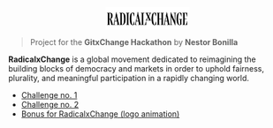 <p align="center">
  <img align="center" width="30%" src="/documentation/resources/rxc-logo.svg">
</p>

> Project for the **GitxChange Hackathon**
> by **Nestor Bonilla**

**RadicalxChange** is a global movement dedicated to reimagining the building blocks of democracy and markets in order to uphold fairness, plurality, and meaningful participation in a rapidly changing world.

* [Challenge no. 1](https://github.com/nestorbonilla/radicalxchange/tree/master/documentation/challenge_1.md)
* [Challenge no. 2](https://github.com/nestorbonilla/radicalxchange/tree/master/documentation/challenge_2.md)
* [Bonus for RadicalxChange (logo animation)](https://lottiefiles.com/)